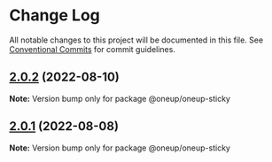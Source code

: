 # Change Log

All notable changes to this project will be documented in this file.
See [Conventional Commits](https://conventionalcommits.org) for commit guidelines.

## [2.0.2](https://github.com/leonplata/oneup-ui/compare/@oneup/oneup-sticky@2.0.1...@oneup/oneup-sticky@2.0.2) (2022-08-10)

**Note:** Version bump only for package @oneup/oneup-sticky





## [2.0.1](https://github.com/leonplata/oneup-ui/compare/@oneup/oneup-sticky@2.0.0...@oneup/oneup-sticky@2.0.1) (2022-08-08)

**Note:** Version bump only for package @oneup/oneup-sticky
